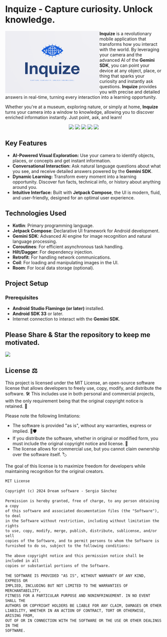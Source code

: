 # Inquize - Capture curiosity. Unlock knowledge.

<img width="auto" height="200px" align="left" src="doc/main_logo.png" />

**Inquize** is a revolutionary mobile application that transforms how you interact with the world. By leveraging your camera and the advanced AI of the **Gemini SDK**, you can point your device at any object, place, or thing that sparks your curiosity and instantly ask questions. **Inquize** provides you with precise and detailed answers in real-time, turning every interaction into a learning opportunity.

Whether you're at a museum, exploring nature, or simply at home, **Inquize** turns your camera into a window to knowledge, allowing you to discover enriched information instantly. Just point, ask, and learn!

<p align="center">
  <img src="https://img.shields.io/badge/Android%20Studio-3DDC84.svg?style=for-the-badge&logo=android-studio&logoColor=white" />
  <img src="https://img.shields.io/badge/kotlin-%237F52FF.svg?style=for-the-badge&logo=kotlin&logoColor=white" />
  <img src="https://img.shields.io/badge/Android-3DDC84?style=for-the-badge&logo=android&logoColor=white" />
  <img src="https://img.shields.io/badge/firebase-ffca28?style=for-the-badge&logo=firebase&logoColor=black" />
  <img src="https://img.shields.io/badge/Material%20UI-007FFF?style=for-the-badge&logo=mui&logoColor=white" />
</p>

## Key Features

- **AI-Powered Visual Exploration:** Use your camera to identify objects, places, or concepts and get instant information.
- **Conversational Interaction:** Ask natural language questions about what you see, and receive detailed answers powered by the **Gemini SDK**.
- **Dynamic Learning:** Transform every moment into a learning opportunity. Discover fun facts, technical info, or history about anything around you.
- **Intuitive Interface:** Built with **Jetpack Compose**, the UI is modern, fluid, and user-friendly, designed for an optimal user experience.

## Technologies Used

- **Kotlin**: Primary programming language.
- **Jetpack Compose**: Declarative UI framework for Android development.
- **Gemini SDK**: Advanced AI engine for image recognition and natural language processing.
- **Coroutines**: For efficient asynchronous task handling.
- **Hilt/Dagger**: For dependency injection.
- **Retrofit**: For handling network communications.
- **Coil**: For loading and manipulating images in the UI.
- **Room**: For local data storage (optional).

## Project Setup

### Prerequisites

- **Android Studio Flamingo (or later)** installed.
- **Android SDK 33** or later.
- Internet connection to interact with the **Gemini SDK**.

 ## Please Share & Star the repository to keep me motivated.
  <a href = "https://github.com/sergio11/vault_keeper_android/stargazers">
     <img src = "https://img.shields.io/github/stars/sergio11/vault_keeper_android" />
  </a>

## License ⚖️

This project is licensed under the MIT License, an open-source software license that allows developers to freely use, copy, modify, and distribute the software. 🛠️ This includes use in both personal and commercial projects, with the only requirement being that the original copyright notice is retained. 📄

Please note the following limitations:

- The software is provided "as is", without any warranties, express or implied. 🚫🛡️
- If you distribute the software, whether in original or modified form, you must include the original copyright notice and license. 📑
- The license allows for commercial use, but you cannot claim ownership over the software itself. 🏷️

The goal of this license is to maximize freedom for developers while maintaining recognition for the original creators.

```
MIT License

Copyright (c) 2024 Dream software - Sergio Sánchez 

Permission is hereby granted, free of charge, to any person obtaining a copy
of this software and associated documentation files (the "Software"), to deal
in the Software without restriction, including without limitation the rights
to use, copy, modify, merge, publish, distribute, sublicense, and/or sell
copies of the Software, and to permit persons to whom the Software is
furnished to do so, subject to the following conditions:

The above copyright notice and this permission notice shall be included in all
copies or substantial portions of the Software.

THE SOFTWARE IS PROVIDED "AS IS", WITHOUT WARRANTY OF ANY KIND, EXPRESS OR
IMPLIED, INCLUDING BUT NOT LIMITED TO THE WARRANTIES OF MERCHANTABILITY,
FITNESS FOR A PARTICULAR PURPOSE AND NONINFRINGEMENT. IN NO EVENT SHALL THE
AUTHORS OR COPYRIGHT HOLDERS BE LIABLE FOR ANY CLAIM, DAMAGES OR OTHER
LIABILITY, WHETHER IN AN ACTION OF CONTRACT, TORT OR OTHERWISE, ARISING FROM,
OUT OF OR IN CONNECTION WITH THE SOFTWARE OR THE USE OR OTHER DEALINGS IN THE
SOFTWARE.
```
